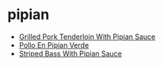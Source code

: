 # pipian

 * [Grilled Pork Tenderloin With Pipian Sauce](index/g/grilled-pork-tenderloin-with-pipian-sauce-107082.json)
 * [Pollo En Pipian Verde](index/p/pollo-en-pipian-verde-14143.json)
 * [Striped Bass With Pipian Sauce](index/s/striped-bass-with-pipian-sauce-234957.json)
